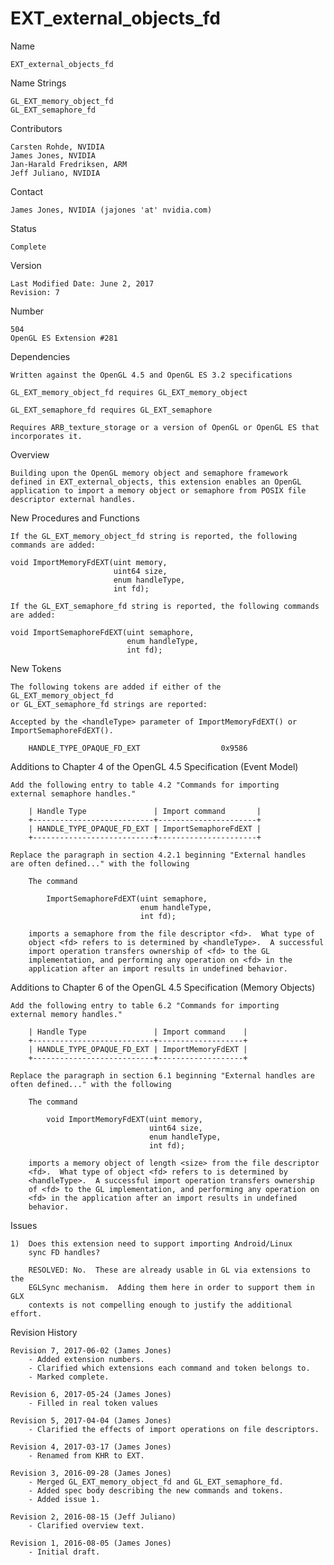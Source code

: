 # EXT_external_objects_fd

Name

    EXT_external_objects_fd

Name Strings

    GL_EXT_memory_object_fd
    GL_EXT_semaphore_fd

Contributors

    Carsten Rohde, NVIDIA
    James Jones, NVIDIA
    Jan-Harald Fredriksen, ARM
    Jeff Juliano, NVIDIA

Contact

    James Jones, NVIDIA (jajones 'at' nvidia.com)

Status

    Complete

Version

    Last Modified Date: June 2, 2017
    Revision: 7

Number

    504
    OpenGL ES Extension #281

Dependencies

    Written against the OpenGL 4.5 and OpenGL ES 3.2 specifications

    GL_EXT_memory_object_fd requires GL_EXT_memory_object

    GL_EXT_semaphore_fd requires GL_EXT_semaphore

    Requires ARB_texture_storage or a version of OpenGL or OpenGL ES that
    incorporates it.

Overview

    Building upon the OpenGL memory object and semaphore framework
    defined in EXT_external_objects, this extension enables an OpenGL
    application to import a memory object or semaphore from POSIX file
    descriptor external handles.

New Procedures and Functions

    If the GL_EXT_memory_object_fd string is reported, the following
    commands are added:

    void ImportMemoryFdEXT(uint memory,
                           uint64 size,
                           enum handleType,
                           int fd);

    If the GL_EXT_semaphore_fd string is reported, the following commands
    are added:

    void ImportSemaphoreFdEXT(uint semaphore,
                              enum handleType,
                              int fd);


New Tokens

    The following tokens are added if either of the GL_EXT_memory_object_fd
    or GL_EXT_semaphore_fd strings are reported:

    Accepted by the <handleType> parameter of ImportMemoryFdEXT() or
    ImportSemaphoreFdEXT().

        HANDLE_TYPE_OPAQUE_FD_EXT                  0x9586

Additions to Chapter 4 of the OpenGL 4.5 Specification (Event Model)

    Add the following entry to table 4.2 "Commands for importing
    external semaphore handles."

        | Handle Type               | Import command       |
        +---------------------------+----------------------+
        | HANDLE_TYPE_OPAQUE_FD_EXT | ImportSemaphoreFdEXT |
        +---------------------------+----------------------+

    Replace the paragraph in section 4.2.1 beginning "External handles
    are often defined..." with the following

        The command

            ImportSemaphoreFdEXT(uint semaphore,
                                 enum handleType,
                                 int fd);

        imports a semaphore from the file descriptor <fd>.  What type of
        object <fd> refers to is determined by <handleType>.  A successful
        import operation transfers ownership of <fd> to the GL
        implementation, and performing any operation on <fd> in the
        application after an import results in undefined behavior.

Additions to Chapter 6 of the OpenGL 4.5 Specification (Memory Objects)

    Add the following entry to table 6.2 "Commands for importing
    external memory handles."

        | Handle Type               | Import command    |
        +---------------------------+-------------------+
        | HANDLE_TYPE_OPAQUE_FD_EXT | ImportMemoryFdEXT |
        +---------------------------+-------------------+

    Replace the paragraph in section 6.1 beginning "External handles are
    often defined..." with the following

        The command

            void ImportMemoryFdEXT(uint memory,
                                   uint64 size,
                                   enum handleType,
                                   int fd);

        imports a memory object of length <size> from the file descriptor
        <fd>.  What type of object <fd> refers to is determined by
        <handleType>.  A successful import operation transfers ownership
        of <fd> to the GL implementation, and performing any operation on
        <fd> in the application after an import results in undefined
        behavior.

Issues

    1)  Does this extension need to support importing Android/Linux
        sync FD handles?

        RESOLVED: No.  These are already usable in GL via extensions to the
        EGLSync mechanism.  Adding them here in order to support them in GLX
        contexts is not compelling enough to justify the additional effort.

Revision History

    Revision 7, 2017-06-02 (James Jones)
        - Added extension numbers.
        - Clarified which extensions each command and token belongs to.
        - Marked complete.

    Revision 6, 2017-05-24 (James Jones)
        - Filled in real token values

    Revision 5, 2017-04-04 (James Jones)
        - Clarified the effects of import operations on file descriptors.

    Revision 4, 2017-03-17 (James Jones)
        - Renamed from KHR to EXT.

    Revision 3, 2016-09-28 (James Jones)
        - Merged GL_EXT_memory_object_fd and GL_EXT_semaphore_fd.
        - Added spec body describing the new commands and tokens.
        - Added issue 1.

    Revision 2, 2016-08-15 (Jeff Juliano)
        - Clarified overview text.

    Revision 1, 2016-08-05 (James Jones)
        - Initial draft.
